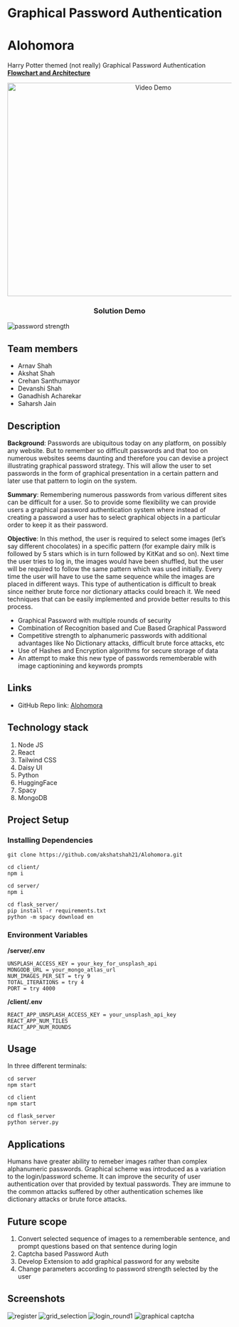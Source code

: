 # Graphical Password Authentication

# Alohomora

Harry Potter themed (not really) Graphical Password Authentication  
**[Flowchart and Architecture](https://whimsical.com/getting-started-boards-LARZb8hL94L9b6R1s1JPb2)**

<div align="center">
  <a href="https://www.youtube.com/watch?v=eSp9Xog5kAU" >
    <img src="https://img.youtube.com/vi/eSp9Xog5kAU/0.jpg" width=640 height=480 alt="Video Demo" />
  </a>
  <h3>Solution Demo</h3>
</div>

![password strength](assets/password_strength.png)

## Team members

- Arnav Shah 
- Akshat Shah
- Crehan Santhumayor
- Devanshi Shah 
- Ganadhish Acharekar 
- Saharsh Jain

## Description

**Background**: Passwords are ubiquitous today on any platform, on possibly any website. But to remember so difficult passwords and that too on numerous websites seems daunting and therefore you can devise a project illustrating graphical password strategy. This will allow the user to set passwords in the form of graphical presentation in a certain pattern and later use that pattern to login on the system.

**Summary**: Remembering numerous passwords from various different sites can be difficult for a user. So to provide some flexibility we can provide users a graphical password authentication system where instead of creating a password a user has to select graphical objects in a particular order to keep it as their password.

**Objective**: In this method, the user is required to select some images (let’s say different chocolates) in a specific pattern (for example dairy milk is followed by 5 stars which is in turn followed by KitKat and so on). Next time the user tries to log in, the images would have been shuffled, but the user will be required to follow the same pattern which was used initially. Every time the user will have to use the same sequence while the images are placed in different ways. This type of authentication is difficult to break since neither brute force nor dictionary attacks could breach it. We need techniques that can be easily implemented and provide better results to this process.

- Graphical Password with multiple rounds of security
- Combination of Recognition based and Cue Based Graphical Password
- Competitive strength to alphanumeric passwords with additional advantages like No Dictionary attacks, difficult brute force attacks, etc
- Use of Hashes and Encryption algorithms for secure storage of data
- An attempt to make this new type of passwords rememberable with image captionining and keywords prompts

## Links

- GitHub Repo link: [Alohomora](https://github.com/akshatshah21/Alohomora/)

## Technology stack

1. Node JS
2. React
3. Tailwind CSS
4. Daisy UI
5. Python
6. HuggingFace
7. Spacy
8. MongoDB

## Project Setup

### Installing Dependencies

```
git clone https://github.com/akshatshah21/Alohomora.git

cd client/
npm i

cd server/
npm i

cd flask_server/
pip install -r requirements.txt
python -m spacy download en
```

### Environment Variables

**/server/.env**

```
UNSPLASH_ACCESS_KEY = your_key_for_unsplash_api
MONGODB_URL = your_mongo_atlas_url
NUM_IMAGES_PER_SET = try 9
TOTAL_ITERATIONS = try 4
PORT = try 4000
```

**/client/.env**

```
REACT_APP_UNSPLASH_ACCESS_KEY = your_unsplash_api_key
REACT_APP_NUM_TILES
REACT_APP_NUM_ROUNDS
```

## Usage

In three different terminals:

```
cd server
npm start
```

```
cd client
npm start
```

```
cd flask_server
python server.py
```

## Applications

Humans have greater ability to remeber images rather than complex alphanumeric passwords. Graphical scheme was introduced as a variation to the login/password scheme. It can improve the security of user
authentication over that provided by textual passwords. They are immune to the common attacks suffered by other authentication schemes like dictionary attacks or brute force attacks.

## Future scope

1. Convert selected sequence of images to a rememberable sentence, and prompt questions based on that sentence during login
2. Captcha based Password Auth
3. Develop Extension to add graphical password for any website
4. Change parameters according to password strength selected by the user

## Screenshots

![register](assets/register.jpeg)
![grid_selection](assets/grid_selection.jpeg)
![login_round1](assets/login_round1.jpeg)
![graphical captcha](assets/graphical_captcha.jpeg)
